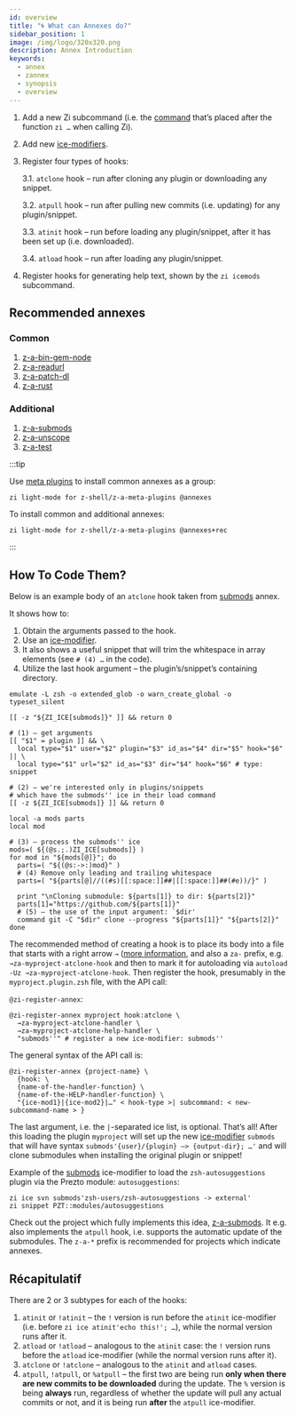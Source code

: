 ```yaml
---
id: overview
title: "🌀 What can Annexes do?"
sidebar_position: 1
image: /img/logo/320x320.png
description: Annex Introduction
keywords:
  - annex
  - zannex
  - synopsis
  - overview
---
```


<!-- @format -->

1. Add a new Zi subcommand (i.e. the [command][] that’s placed after the function `zi …` when calling Zi).

2. Add new [ice-modifiers][].

3. Register four types of hooks:

   3.1. `atclone` hook – run after cloning any plugin or downloading any snippet.

   3.2. `atpull` hook – run after pulling new commits (i.e. updating) for any plugin/snippet.

   3.3. `atinit` hook – run before loading any plugin/snippet, after it has been set up (i.e. downloaded).

   3.4. `atload` hook – run after loading any plugin/snippet.

4. Register hooks for generating help text, shown by the `zi icemods` subcommand.

## Recommended annexes

### Common

1. [z-a-bin-gem-node][bin-gem-node]
2. [z-a-readurl][readurl]
3. [z-a-patch-dl][patch-dl]
4. [z-a-rust][rust]

### Additional

1. [z-a-submods][submods]
2. [z-a-unscope][unscope]
3. [z-a-test][test]

:::tip

Use [meta plugins][meta-plugins] to install common annexes as a group:

```shell
zi light-mode for z-shell/z-a-meta-plugins @annexes
```

To install common and additional annexes:

```shell
zi light-mode for z-shell/z-a-meta-plugins @annexes+rec
```

:::

## How To Code Them?

Below is an example body of an `atclone` hook taken from [submods][submods] annex.

It shows how to:

1. Obtain the arguments passed to the hook.
2. Use an [ice-modifier][ice-modifiers].
3. It also shows a useful snippet that will trim the whitespace in array elements (see `# (4) …` in the code).
4. Utilize the last hook argument – the plugin’s/snippet’s containing directory.

```shell
emulate -L zsh -o extended_glob -o warn_create_global -o typeset_silent

[[ -z "${ZI_ICE[submods]}" ]] && return 0

# (1) – get arguments
[[ "$1" = plugin ]] && \
  local type="$1" user="$2" plugin="$3" id_as="$4" dir="$5" hook="$6" || \
  local type="$1" url="$2" id_as="$3" dir="$4" hook="$6" # type: snippet

# (2) – we're interested only in plugins/snippets
# which have the submods'' ice in their load command
[[ -z ${ZI_ICE[submods]} ]] && return 0

local -a mods parts
local mod

# (3) – process the submods'' ice
mods=( ${(@s.;.)ZI_ICE[submods]} )
for mod in "${mods[@]}"; do
  parts=( "${(@s:->:)mod}" )
  # (4) Remove only leading and trailing whitespace
  parts=( "${parts[@]//((#s)[[:space:]]##|[[:space:]]##(#e))/}" )

  print "\nCloning submodule: ${parts[1]} to dir: ${parts[2]}"
  parts[1]="https://github.com/${parts[1]}"
  # (5) – the use of the input argument: `$dir'
  command git -C "$dir" clone --progress "${parts[1]}" "${parts[2]}"
done
```

The recommended method of creating a hook is to place its body into a file that starts with a right arrow `→` ([more information][the-proposed-function-name-prefixes], and also a `za-` prefix, e.g. `→za-myproject-atclone-hook` and then to mark it for autoloading via `autoload -Uz →za-myproject-atclone-hook`. Then register the hook, presumably in the `myproject.plugin.zsh` file, with the API call:

`@zi-register-annex`:

```shell
@zi-register-annex myproject hook:atclone \
  →za-myproject-atclone-handler \
  →za-myproject-atclone-help-handler \
  "submods''" # register a new ice-modifier: submods''
```

The general syntax of the API call is:

```shell
@zi-register-annex {project-name} \
  {hook: \
  {name-of-the-handler-function} \
  {name-of-the-HELP-handler-function} \
  "{ice-mod1}|{ice-mod2}|…" < hook-type >| subcommand: < new-subcommand-name > }
```

The last argument, i.e. the `|`-separated ice list, is optional. That’s all\! After this loading the plugin `myproject` will set up the new [ice-modifier][ice-modifiers] `submods` that will have syntax `submods'{user}/{plugin} –> {output-dir}; …'` and will clone submodules when installing the original plugin or snippet\!

Example of the [submods][] ice-modifier to load the `zsh-autosuggestions` plugin via the Prezto module: `autosuggestions`:

```shell showLineNumbers
zi ice svn submods'zsh-users/zsh-autosuggestions -> external'
zi snippet PZT::modules/autosuggestions
```

Check out the project which fully implements this idea, [z-a-submods][submods]. It e.g. also implements the `atpull` hook, i.e. supports the automatic update of the submodules. The `z-a-*` prefix is recommended for projects which indicate annexes.

## Récapitulatif

There are 2 or 3 subtypes for each of the hooks:

1. `atinit` or `!atinit` – the `!` version is run before the `atinit` ice-modifier (i.e. before `zi ice atinit'echo this!'; …`), while the normal version runs after it.
2. `atload` or `!atload` – analogous to the `atinit` case: the `!` version runs before the `atload` ice-modifier (while the normal version runs after it).
3. `atclone` or `!atclone` – analogous to the `atinit` and `atload` cases.
4. `atpull`, `!atpull`, or `%atpull` – the first two are being run **only when there are new commits to be downloaded** during the update. The `%` version is being **always** run, regardless of whether the update will pull any actual commits or not, and it is being run **after** the `atpull` ice-modifier.

<!-- end-of-file  -->
<!-- links -->



<!-- external -->

[command]: /docs/guides/commands
[ice-modifiers]: /docs/guides/syntax/ice-modifiers
[ice-modifiers]: /docs/guides/syntax/ice-modifiers
[meta-plugins]: /ecosystem/annexes/meta-plugins
[the-proposed-function-name-prefixes]: /community/zsh_plugin_standard#the-proposed-function-name-prefixes

[bin-gem-node]: https://github.com/z-shell/z-a-bin-gem-node
[patch-dl]: https://github.com/z-shell/z-a-patch-dl
[readurl]: https://github.com/z-shell/z-a-readurl
[rust]: https://github.com/z-shell/z-a-rust
[submods]: https://github.com/z-shell/z-a-submods
[submods]: https://github.com/z-shell/z-a-submods
[test]: https://github.com/z-shell/z-a-test
[unscope]: https://github.com/z-shell/z-a-unscope
